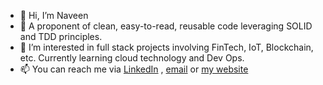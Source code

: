 - 👋 Hi, I’m Naveen
- 👀 A proponent of clean, easy-to-read, reusable code leveraging SOLID and TDD principles.
- 🌱 I’m interested in full stack projects involving FinTech, IoT, Blockchain, etc. Currently learning cloud technology and Dev Ops.
- 📫 You can reach me via [LinkedIn](https://www.linkedin.com/in/naveen-rai-5a08b313b/) , [email](naveenrai973@yahoo.co.in) or [my website](https://naveen1994rai.github.io/#profile)

<!---
naveen1994rai/naveen1994rai is a ✨ special ✨ repository because its `README.md` (this file) appears on your GitHub profile.
You can click the Preview link to take a look at your changes.
--->
